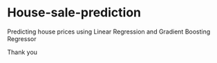 # House-sale-prediction
Predicting house prices using Linear Regression and Gradient Boosting Regressor


Thank you
